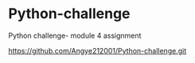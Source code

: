 # Python-challenge
Python challenge- module 4 assignment

https://github.com/Angye212001/Python-challenge.git

